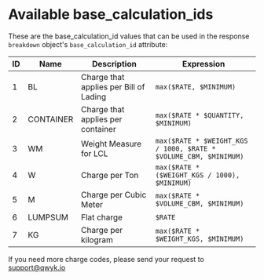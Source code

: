 # Available base_calculation_ids

These are the base_calculation_id values that can be used in the response `breakdown` object's `base_calculation_id` attribute:


ID | Name | Description | Expression
---------|----------|---------|---------
 1|BL|Charge that applies per Bill of Lading|`max($RATE, $MINIMUM)`
2|CONTAINER|Charge that applies per container|`max($RATE * $QUANTITY, $MINIMUM)`
3|WM|Weight Measure for LCL|`max($RATE * $WEIGHT_KGS / 1000, $RATE * $VOLUME_CBM, $MINIMUM)`
4|W|Charge per Ton|`max($RATE * ($WEIGHT_KGS / 1000), $MINIMUM)`
5|M|Charge per Cubic Meter|`max($RATE * $VOLUME_CBM, $MINIMUM)`
6|LUMPSUM|Flat charge|`$RATE`
7|KG|Charge per kilogram|`max($RATE * $WEIGHT_KGS, $MINIMUM)`

If you need more charge codes, please send your request to support@qwyk.io